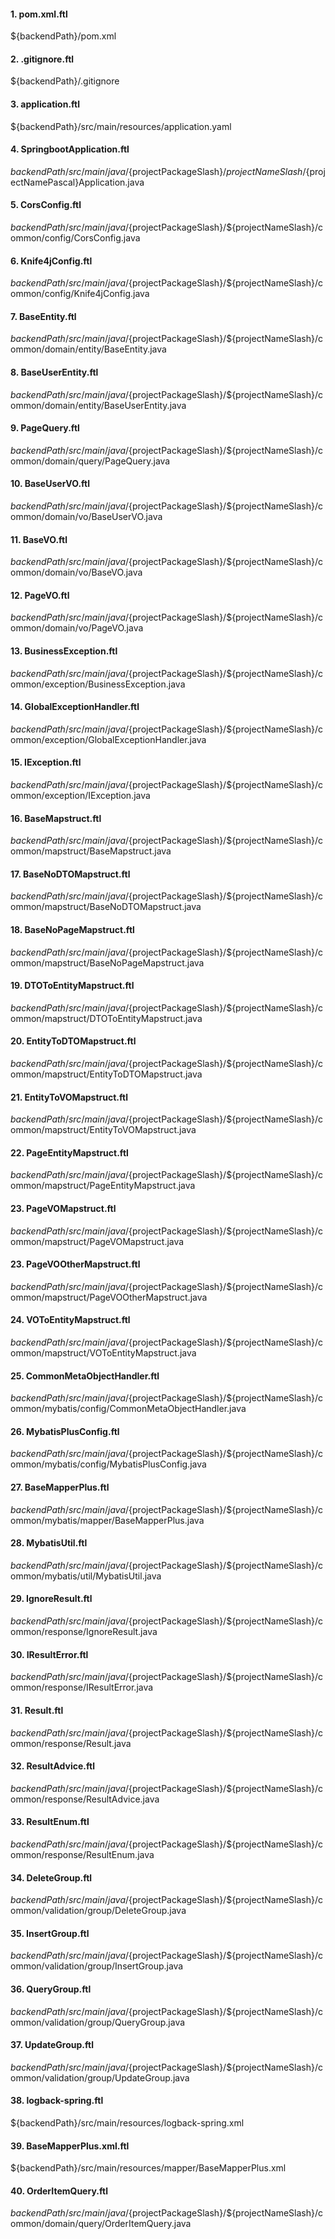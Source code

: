 #### 1. pom.xml.ftl
${backendPath}/pom.xml

#### 2. .gitignore.ftl

${backendPath}/.gitignore

#### 3. application.ftl

${backendPath}/src/main/resources/application.yaml

#### 4. SpringbootApplication.ftl

${backendPath}/src/main/java/${projectPackageSlash}/${projectNameSlash}/${projectNamePascal}Application.java

#### 5. CorsConfig.ftl

${backendPath}/src/main/java/${projectPackageSlash}/${projectNameSlash}/common/config/CorsConfig.java

#### 6. Knife4jConfig.ftl

${backendPath}/src/main/java/${projectPackageSlash}/${projectNameSlash}/common/config/Knife4jConfig.java

#### 7. BaseEntity.ftl

${backendPath}/src/main/java/${projectPackageSlash}/${projectNameSlash}/common/domain/entity/BaseEntity.java

#### 8. BaseUserEntity.ftl

${backendPath}/src/main/java/${projectPackageSlash}/${projectNameSlash}/common/domain/entity/BaseUserEntity.java

#### 9. PageQuery.ftl

${backendPath}/src/main/java/${projectPackageSlash}/${projectNameSlash}/common/domain/query/PageQuery.java

#### 10. BaseUserVO.ftl

${backendPath}/src/main/java/${projectPackageSlash}/${projectNameSlash}/common/domain/vo/BaseUserVO.java

#### 11. BaseVO.ftl

${backendPath}/src/main/java/${projectPackageSlash}/${projectNameSlash}/common/domain/vo/BaseVO.java

#### 12. PageVO.ftl

${backendPath}/src/main/java/${projectPackageSlash}/${projectNameSlash}/common/domain/vo/PageVO.java

#### 13. BusinessException.ftl

${backendPath}/src/main/java/${projectPackageSlash}/${projectNameSlash}/common/exception/BusinessException.java

#### 14. GlobalExceptionHandler.ftl

${backendPath}/src/main/java/${projectPackageSlash}/${projectNameSlash}/common/exception/GlobalExceptionHandler.java

#### 15. IException.ftl

${backendPath}/src/main/java/${projectPackageSlash}/${projectNameSlash}/common/exception/IException.java

#### 16. BaseMapstruct.ftl

${backendPath}/src/main/java/${projectPackageSlash}/${projectNameSlash}/common/mapstruct/BaseMapstruct.java

#### 17. BaseNoDTOMapstruct.ftl

${backendPath}/src/main/java/${projectPackageSlash}/${projectNameSlash}/common/mapstruct/BaseNoDTOMapstruct.java

#### 18. BaseNoPageMapstruct.ftl

${backendPath}/src/main/java/${projectPackageSlash}/${projectNameSlash}/common/mapstruct/BaseNoPageMapstruct.java

#### 19. DTOToEntityMapstruct.ftl

${backendPath}/src/main/java/${projectPackageSlash}/${projectNameSlash}/common/mapstruct/DTOToEntityMapstruct.java

#### 20. EntityToDTOMapstruct.ftl

${backendPath}/src/main/java/${projectPackageSlash}/${projectNameSlash}/common/mapstruct/EntityToDTOMapstruct.java

#### 21. EntityToVOMapstruct.ftl

${backendPath}/src/main/java/${projectPackageSlash}/${projectNameSlash}/common/mapstruct/EntityToVOMapstruct.java

#### 22. PageEntityMapstruct.ftl

${backendPath}/src/main/java/${projectPackageSlash}/${projectNameSlash}/common/mapstruct/PageEntityMapstruct.java

#### 23. PageVOMapstruct.ftl

${backendPath}/src/main/java/${projectPackageSlash}/${projectNameSlash}/common/mapstruct/PageVOMapstruct.java

#### 23. PageVOOtherMapstruct.ftl

${backendPath}/src/main/java/${projectPackageSlash}/${projectNameSlash}/common/mapstruct/PageVOOtherMapstruct.java

#### 24. VOToEntityMapstruct.ftl

${backendPath}/src/main/java/${projectPackageSlash}/${projectNameSlash}/common/mapstruct/VOToEntityMapstruct.java

#### 25. CommonMetaObjectHandler.ftl

${backendPath}/src/main/java/${projectPackageSlash}/${projectNameSlash}/common/mybatis/config/CommonMetaObjectHandler.java

#### 26. MybatisPlusConfig.ftl

${backendPath}/src/main/java/${projectPackageSlash}/${projectNameSlash}/common/mybatis/config/MybatisPlusConfig.java

#### 27. BaseMapperPlus.ftl

${backendPath}/src/main/java/${projectPackageSlash}/${projectNameSlash}/common/mybatis/mapper/BaseMapperPlus.java

#### 28. MybatisUtil.ftl

${backendPath}/src/main/java/${projectPackageSlash}/${projectNameSlash}/common/mybatis/util/MybatisUtil.java

#### 29. IgnoreResult.ftl

${backendPath}/src/main/java/${projectPackageSlash}/${projectNameSlash}/common/response/IgnoreResult.java

#### 30. IResultError.ftl

${backendPath}/src/main/java/${projectPackageSlash}/${projectNameSlash}/common/response/IResultError.java

#### 31. Result.ftl

${backendPath}/src/main/java/${projectPackageSlash}/${projectNameSlash}/common/response/Result.java

#### 32. ResultAdvice.ftl

${backendPath}/src/main/java/${projectPackageSlash}/${projectNameSlash}/common/response/ResultAdvice.java

#### 33. ResultEnum.ftl

${backendPath}/src/main/java/${projectPackageSlash}/${projectNameSlash}/common/response/ResultEnum.java

#### 34. DeleteGroup.ftl

${backendPath}/src/main/java/${projectPackageSlash}/${projectNameSlash}/common/validation/group/DeleteGroup.java

#### 35. InsertGroup.ftl

${backendPath}/src/main/java/${projectPackageSlash}/${projectNameSlash}/common/validation/group/InsertGroup.java

#### 36. QueryGroup.ftl

${backendPath}/src/main/java/${projectPackageSlash}/${projectNameSlash}/common/validation/group/QueryGroup.java

#### 37. UpdateGroup.ftl

${backendPath}/src/main/java/${projectPackageSlash}/${projectNameSlash}/common/validation/group/UpdateGroup.java

#### 38. logback-spring.ftl

${backendPath}/src/main/resources/logback-spring.xml

#### 39. BaseMapperPlus.xml.ftl

${backendPath}/src/main/resources/mapper/BaseMapperPlus.xml

#### 40. OrderItemQuery.ftl

${backendPath}/src/main/java/${projectPackageSlash}/${projectNameSlash}/common/domain/query/OrderItemQuery.java